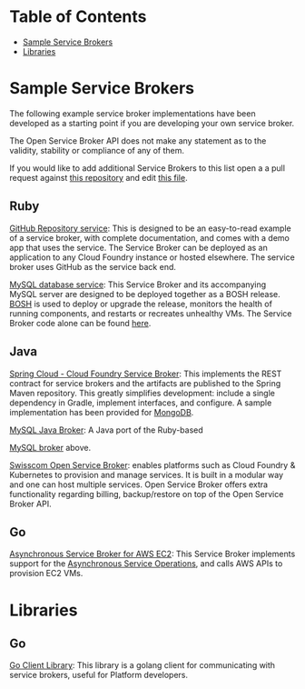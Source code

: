 # Table of Contents

- [Sample Service Brokers](#sample-service-brokers)
- [Libraries](#libraries)

# Sample Service Brokers

The following example service broker implementations have been developed
as a starting point if you are developing your own service broker.

The Open Service Broker API does not make any statement as to the
validity, stability or compliance of any of them.

If you would like to add additional Service Brokers to this list open a
a pull request against 
[this repository](https://github.com/openservicebrokerapi/servicebroker)
and edit [this file](gettingStarted.md).

## Ruby

[GitHub Repository service](https://github.com/cloudfoundry-samples/github-service-broker-ruby):
This is designed to be an easy-to-read example of a service broker, with
complete documentation, and comes with a demo app that uses the service.
The Service Broker can be deployed as an application to any Cloud Foundry instance
or hosted elsewhere. The service broker uses GitHub as the service back end.

[MySQL database service](https://github.com/cloudfoundry/cf-mysql-release):
This Service Broker and its accompanying MySQL server are designed to be deployed
together as a BOSH release. [BOSH](https://github.com/cloudfoundry/bosh) is
used to deploy or upgrade the release, monitors the health of running
components, and restarts or recreates unhealthy VMs. The Service Broker code alone
can be found [here](https://github.com/cloudfoundry/cf-mysql-broker).

## Java

[Spring Cloud - Cloud Foundry Service Broker](https://github.com/spring-cloud/spring-cloud-cloudfoundry-service-broker):
This implements the REST contract for service brokers and the artifacts are
published to the Spring Maven repository. This greatly simplifies development:
include a single dependency in Gradle, implement interfaces, and configure. A
sample implementation has been provided for
[MongoDB](https://github.com/spring-cloud-samples/cloudfoundry-service-broker).

[MySQL Java Broker](https://github.com/cloudfoundry-community/cf-mysql-java-broker):
A Java port of the Ruby-based

[MySQL broker](https://github.com/cloudfoundry/cf-mysql-broker) above.

[Swisscom Open Service Broker](https://github.com/swisscom/open-service-broker): 
enables platforms such as Cloud Foundry & Kubernetes to provision and manage 
services. It is built in a modular way and one can host multiple services. 
Open Service Broker offers extra functionality regarding billing, 
backup/restore on top of the Open Service Broker API.

## Go

[Asynchronous Service Broker for AWS EC2](https://github.com/cloudfoundry-samples/go_service_broker):
This Service Broker implements support for the 
[Asynchronous Service Operations](https://docs.cloudfoundry.org/services/api.html#asynchronous-operations),
and calls AWS APIs to provision EC2 VMs.

# Libraries

## Go

[Go Client Library](https://github.com/pmorie/go-open-service-broker-client):
This library is a golang client for communicating with service brokers,
useful for Platform developers.
